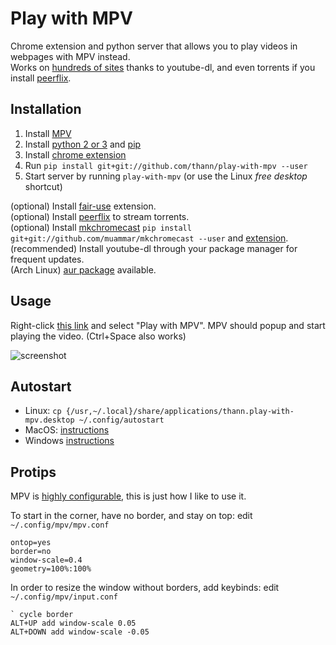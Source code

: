# Play with MPV
Chrome extension and python server that allows you to play videos in webpages with MPV instead.  
Works on [hundreds of sites](https://rg3.github.io/youtube-dl/supportedsites.html) thanks to youtube-dl,
and even torrents if you install [peerflix](https://github.com/mafintosh/peerflix).

## Installation
1. Install [MPV](https://mpv.io/installation/)
2. Install [python 2 or 3](https://www.python.org/downloads/) and [pip](https://pip.pypa.io/en/stable/installing/)
3. Install [chrome extension](https://chrome.google.com/webstore/detail/play-with-mpv/hahklcmnfgffdlchjigehabfbiigleji)
4. Run `pip install git+git://github.com/thann/play-with-mpv --user`
5. Start server by running `play-with-mpv` (or use the Linux _free desktop_ shortcut)

(optional) Install [fair-use](https://chrome.google.com/webstore/detail/fair-use-download/fhokdginneihphnneihijgbhbdoehjaj) extension.  
(optional) Install [peerflix](https://github.com/mafintosh/peerflix) to stream torrents.  
(optional) Install [mkchromecast](http://mkchromecast.com/) `pip install git+git://github.com/muammar/mkchromecast --user`
and [extension](https://chrome.google.com/webstore/detail/edeepcccaejnnodlpmcoackkdgaijakg).  
(recommended) Install youtube-dl through your package manager for frequent updates.  
(Arch Linux) [aur package](https://aur.archlinux.org/packages/play-with-mpv-git) available.

## Usage
Right-click [this link](https://www.youtube.com/watch?v=dQw4w9WgXcQ) and select "Play with MPV".
MPV should popup and start playing the video. (Ctrl+Space also works)

![screenshot](https://github.com/thann/play-with-mpv/raw/master/screenshot.png)

## Autostart
- Linux: `cp {/usr,~/.local}/share/applications/thann.play-with-mpv.desktop ~/.config/autostart`
- MacOS: [instructions](https://stackoverflow.com/questions/29338066/mac-osx-execute-a-python-script-at-startup)
- Windows [instructions](https://stackoverflow.com/questions/4438020/how-to-start-a-python-file-while-windows-starts)

## Protips
MPV is [highly configurable](https://mpv.io/manual/stable/), this is just how I like to use it.

To start in the corner, have no border, and stay on top: edit `~/.config/mpv/mpv.conf`
```
ontop=yes
border=no
window-scale=0.4
geometry=100%:100%
```

In order to resize the window without borders, add keybinds: edit `~/.config/mpv/input.conf`
```
` cycle border
ALT+UP add window-scale 0.05
ALT+DOWN add window-scale -0.05
```
